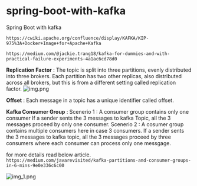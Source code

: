 # spring-boot-with-kafka
Spring Boot with kafka

```https://cwiki.apache.org/confluence/display/KAFKA/KIP-975%3A+Docker+Image+for+Apache+Kafka```

```https://medium.com/@jackie.trang18/kafka-for-dummies-and-with-practical-failure-experiments-4a1ac6cd78d0```


**Replication Factor** : The topic is split into three partitions, evenly distributed into three brokers. Each partition has two other replicas, also distributed across all brokers, but this is from a different setting called replication factor.
![img.png](img.png)

**Offset** : Each message in a topic has a unique identifier called offset.

**Kafka Consumer Group** : 
Scenerio 1 : A consumer group contains only one consumer
    If a sender sents the 3 messages to kafka Topic, all the 3 messages proceed by only one consumer.
Scenerio 2 : A cosumer group contains multiple consumers here in case 3 consumers.
    If a sender sents the 3 messages to kafka topic, all the 3 messages proceed by three consumers where each consumer can process only one messgage.

for more details read below article.
```https://medium.com/javarevisited/kafka-partitions-and-consumer-groups-in-6-mins-9e0e336c6c00```

![img_1.png](img_1.png)